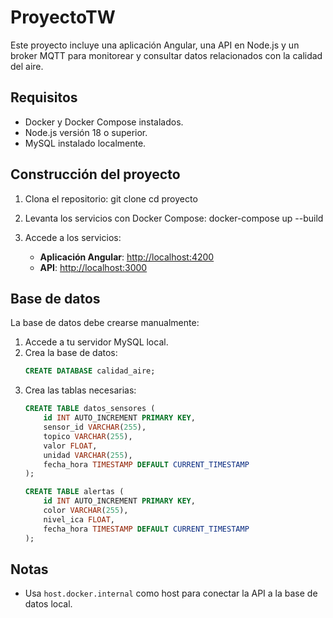 # ProyectoTW

Este proyecto incluye una aplicación Angular, una API en Node.js y un broker MQTT para monitorear y consultar datos relacionados con la calidad del aire.

## Requisitos
- Docker y Docker Compose instalados.
- Node.js versión 18 o superior.
- MySQL instalado localmente.

## Construcción del proyecto
1. Clona el repositorio:
   git clone <URL-del-repositorio>
   cd proyecto

2. Levanta los servicios con Docker Compose:
   docker-compose up --build

3. Accede a los servicios:
   - **Aplicación Angular**: [http://localhost:4200](http://localhost:4200)
   - **API**: [http://localhost:3000](http://localhost:3000)

## Base de datos
La base de datos debe crearse manualmente:
1. Accede a tu servidor MySQL local.
2. Crea la base de datos:
   ```sql
   CREATE DATABASE calidad_aire;
   ```
3. Crea las tablas necesarias:
   ```sql
   CREATE TABLE datos_sensores (
       id INT AUTO_INCREMENT PRIMARY KEY,
       sensor_id VARCHAR(255),
       topico VARCHAR(255),
       valor FLOAT,
       unidad VARCHAR(255),
       fecha_hora TIMESTAMP DEFAULT CURRENT_TIMESTAMP
   );

   CREATE TABLE alertas (
       id INT AUTO_INCREMENT PRIMARY KEY,
       color VARCHAR(255),
       nivel_ica FLOAT,
       fecha_hora TIMESTAMP DEFAULT CURRENT_TIMESTAMP
   );

## Notas
- Usa `host.docker.internal` como host para conectar la API a la base de datos local.
